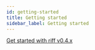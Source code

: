 ```yaml
---
id: getting-started
title: Getting started
sidebar_label: Getting started
---
```


<style>
.mainContainer {
  -webkit-animation: hideonload 2s;
     -moz-animation: hideonload 2s;
      -ms-animation: hideonload 2s;
       -o-animation: hideonload 2s;
          animation: hideonload 2s;
}
@keyframes hideonload {
  from { opacity: 0; }
  to   { opacity: 1; }
}
@-moz-keyframes hideonload {
  from { opacity: 0; }
  to   { opacity: 1; }
}
@-webkit-keyframes hideonload {
  from { opacity: 0; }
  to   { opacity: 1; }
}
@-ms-keyframes hideonload {
  from { opacity: 0; }
  to   { opacity: 1; }
}
@-o-keyframes hideonload {
  from { opacity: 0; }
  to   { opacity: 1; }
}
</style>

[Get started with riff v0.4.x](./v0.4/getting-started.md)

<script type="text/javascript">
  window.location.href = '/docs/v0.4/getting-started';
</script>

